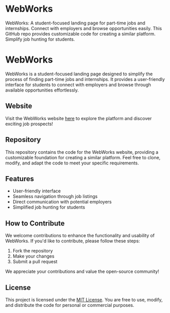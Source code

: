 # WebWorks
  WebWorks: A student-focused landing page for part-time jobs and internships. Connect with employers and browse opportunities easily. This GitHub repo provides customizable code for creating a similar platform. Simplify job hunting for students.

# WebWorks

WebWorks is a student-focused landing page designed to simplify the process of finding part-time jobs and internships. It provides a user-friendly interface for students to connect with employers and browse through available opportunities effortlessly.

## Website

Visit the WebWorks website [here](https://webworkstechno.netlify.app/) to explore the platform and discover exciting job prospects!

## Repository

This repository contains the code for the WebWorks website, providing a customizable foundation for creating a similar platform. Feel free to clone, modify, and adapt the code to meet your specific requirements.

## Features

- User-friendly interface
- Seamless navigation through job listings
- Direct communication with potential employers
- Simplified job hunting for students

## How to Contribute

We welcome contributions to enhance the functionality and usability of WebWorks. If you'd like to contribute, please follow these steps:

1. Fork the repository
2. Make your changes
3. Submit a pull request

We appreciate your contributions and value the open-source community!

## License

This project is licensed under the [MIT License](LICENSE). You are free to use, modify, and distribute the code for personal or commercial purposes.


